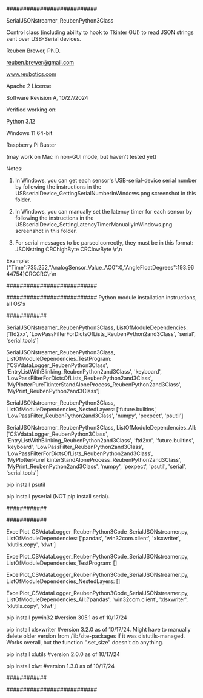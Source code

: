 ###########################

SerialJSONstreamer_ReubenPython3Class

Control class (including ability to hook to Tkinter GUI) to read JSON strings sent over USB-Serial devices.

Reuben Brewer, Ph.D.

reuben.brewer@gmail.com

www.reubotics.com

Apache 2 License

Software Revision A, 10/27/2024

Verified working on:

Python 3.12

Windows 11 64-bit

Raspberry Pi Buster

(may work on Mac in non-GUI mode, but haven't tested yet)

Notes:

1. In Windows, you can get each sensor's USB-serial-device serial number by following the instructions in the USBserialDevice_GettingSerialNumberInWindows.png screenshot in this folder.

2. In Windows, you can manually set the latency timer for each sensor by following the instructions in the USBserialDevice_SettingLatencyTimerManuallyInWindows.png screenshot in this folder.

3. For serial messages to be parsed correctly, they must be in this format:
JSONstring CRChighByte CRClowByte \r\n

Example:
{"Time":735.252,"AnalogSensor_Value_AO0":0,"AngleFloatDegrees":193.9644754}CRCCRC\r\n

###########################

########################### Python module installation instructions, all OS's

############

SerialJSONstreamer_ReubenPython3Class, ListOfModuleDependencies: ['ftd2xx', 'LowPassFilterForDictsOfLists_ReubenPython2and3Class', 'serial', 'serial.tools']

SerialJSONstreamer_ReubenPython3Class, ListOfModuleDependencies_TestProgram: ['CSVdataLogger_ReubenPython3Class', 'EntryListWithBlinking_ReubenPython2and3Class', 'keyboard', 'LowPassFilterForDictsOfLists_ReubenPython2and3Class', 'MyPlotterPureTkinterStandAloneProcess_ReubenPython2and3Class', 'MyPrint_ReubenPython2and3Class']

SerialJSONstreamer_ReubenPython3Class, ListOfModuleDependencies_NestedLayers: ['future.builtins', 'LowPassFilter_ReubenPython2and3Class', 'numpy', 'pexpect', 'psutil']

SerialJSONstreamer_ReubenPython3Class, ListOfModuleDependencies_All:['CSVdataLogger_ReubenPython3Class', 'EntryListWithBlinking_ReubenPython2and3Class', 'ftd2xx', 'future.builtins', 'keyboard', 'LowPassFilter_ReubenPython2and3Class', 'LowPassFilterForDictsOfLists_ReubenPython2and3Class', 'MyPlotterPureTkinterStandAloneProcess_ReubenPython2and3Class', 'MyPrint_ReubenPython2and3Class', 'numpy', 'pexpect', 'psutil', 'serial', 'serial.tools']

pip install psutil

pip install pyserial (NOT pip install serial).

############

############

ExcelPlot_CSVdataLogger_ReubenPython3Code_SerialJSONstreamer.py, ListOfModuleDependencies: ['pandas', 'win32com.client', 'xlsxwriter', 'xlutils.copy', 'xlwt']

ExcelPlot_CSVdataLogger_ReubenPython3Code_SerialJSONstreamer.py, ListOfModuleDependencies_TestProgram: []

ExcelPlot_CSVdataLogger_ReubenPython3Code_SerialJSONstreamer.py, ListOfModuleDependencies_NestedLayers: []

ExcelPlot_CSVdataLogger_ReubenPython3Code_SerialJSONstreamer.py, ListOfModuleDependencies_All:['pandas', 'win32com.client', 'xlsxwriter', 'xlutils.copy', 'xlwt']

pip install pywin32         #version 305.1 as of 10/17/24

pip install xlsxwriter      #version 3.2.0 as of 10/17/24. Might have to manually delete older version from /lib/site-packages if it was distutils-managed. Works overall, but the function ".set_size" doesn't do anything.

pip install xlutils         #version 2.0.0 as of 10/17/24

pip install xlwt            #version 1.3.0 as of 10/17/24

############

###########################
